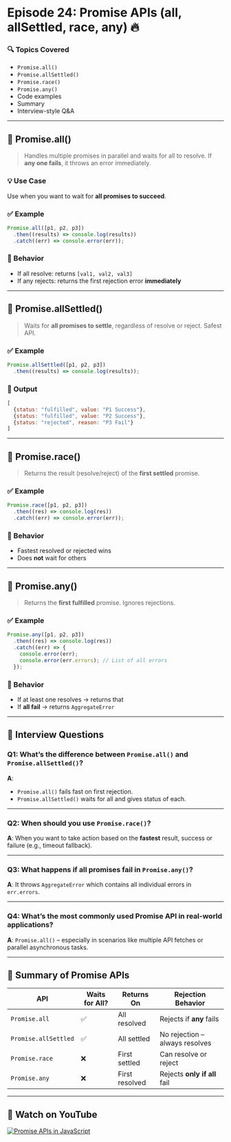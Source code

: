 # Episode 24: Promise APIs (all, allSettled, race, any) 🔥

### 🔍 Topics Covered
- `Promise.all()`
- `Promise.allSettled()`
- `Promise.race()`
- `Promise.any()`
- Code examples
- Summary
- Interview-style Q&A

---

## 🔗 Promise.all()

> Handles multiple promises in parallel and waits for all to resolve. If **any one fails**, it throws an error immediately.

### 💡 Use Case
Use when you want to wait for **all promises to succeed**.

### ✅ Example
```js
Promise.all([p1, p2, p3])
  .then((results) => console.log(results)) 
  .catch((err) => console.error(err));
```

### 📌 Behavior
- If all resolve: returns `[val1, val2, val3]`
- If any rejects: returns the first rejection error **immediately**

---

## 🔗 Promise.allSettled()

> Waits for **all promises to settle**, regardless of resolve or reject. Safest API.

### ✅ Example
```js
Promise.allSettled([p1, p2, p3])
  .then((results) => console.log(results));
```

### 📌 Output
```js
[
  {status: "fulfilled", value: "P1 Success"},
  {status: "fulfilled", value: "P2 Success"},
  {status: "rejected", reason: "P3 Fail"}
]
```

---

## 🔗 Promise.race()

> Returns the result (resolve/reject) of the **first settled** promise.

### ✅ Example
```js
Promise.race([p1, p2, p3])
  .then((res) => console.log(res))
  .catch((err) => console.error(err));
```

### 📌 Behavior
- Fastest resolved or rejected wins
- Does **not** wait for others

---

## 🔗 Promise.any()

> Returns the **first fulfilled** promise. Ignores rejections.

### ✅ Example
```js
Promise.any([p1, p2, p3])
  .then((res) => console.log(res))
  .catch((err) => {
    console.error(err);
    console.error(err.errors); // List of all errors
  });
```

### 📌 Behavior
- If at least one resolves → returns that
- If **all fail** → returns `AggregateError`

---

## 🧠 Interview Questions

### Q1: What’s the difference between `Promise.all()` and `Promise.allSettled()`?
**A**:  
- `Promise.all()` fails fast on first rejection.  
- `Promise.allSettled()` waits for all and gives status of each.

---

### Q2: When should you use `Promise.race()`?
**A**: When you want to take action based on the **fastest** result, success or failure (e.g., timeout fallback).

---

### Q3: What happens if all promises fail in `Promise.any()`?
**A**: It throws `AggregateError` which contains all individual errors in `err.errors`.

---

### Q4: What’s the most commonly used Promise API in real-world applications?
**A**: `Promise.all()` – especially in scenarios like multiple API fetches or parallel asynchronous tasks.

---

## 🧾 Summary of Promise APIs

| API | Waits for All? | Returns On | Rejection Behavior |
|-----|----------------|------------|--------------------|
| `Promise.all` | ✅ | All resolved | Rejects if **any** fails |
| `Promise.allSettled` | ✅ | All settled | No rejection – always resolves |
| `Promise.race` | ❌ | First settled | Can resolve or reject |
| `Promise.any` | ❌ | First resolved | Rejects **only if all** fail |

---

## 🔗 Watch on YouTube
[![Promise APIs in JavaScript](https://img.youtube.com/vi/DlTVt1rZjIo/0.jpg)](https://www.youtube.com/watch?v=DlTVt1rZjIo)